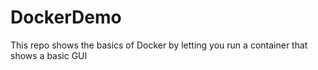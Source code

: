 # DockerDemo
This repo shows the basics of Docker by letting you run a container that shows a basic GUI
